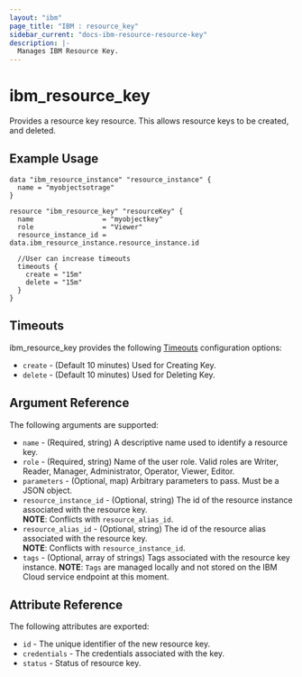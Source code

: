 ```yaml
---
layout: "ibm"
page_title: "IBM : resource_key"
sidebar_current: "docs-ibm-resource-resource-key"
description: |-
  Manages IBM Resource Key.
---
```


# ibm\_resource_key

Provides a resource key resource. This allows resource keys to be created, and deleted.

## Example Usage

```hcl
data "ibm_resource_instance" "resource_instance" {
  name = "myobjectsotrage"
}

resource "ibm_resource_key" "resourceKey" {
  name                 = "myobjectkey"
  role                 = "Viewer"
  resource_instance_id = data.ibm_resource_instance.resource_instance.id

  //User can increase timeouts
  timeouts {
    create = "15m"
    delete = "15m"
  }
}
```

## Timeouts

ibm_resource_key provides the following [Timeouts](https://www.terraform.io/docs/configuration/resources.html#timeouts) configuration options:

* `create` - (Default 10 minutes) Used for Creating Key.
* `delete` - (Default 10 minutes) Used for Deleting Key.

## Argument Reference

The following arguments are supported:

* `name` - (Required, string) A descriptive name used to identify a resource key.
* `role` - (Required, string) Name of the user role. Valid roles are Writer, Reader, Manager, Administrator, Operator, Viewer, Editor.
* `parameters` - (Optional, map) Arbitrary parameters to pass. Must be a JSON object.
* `resource_instance_id` - (Optional, string) The id of the resource instance associated with the resource key.  
 **NOTE**: Conflicts with `resource_alias_id`.
* `resource_alias_id` - (Optional, string) The id of the resource alias associated with the resource key.  
 **NOTE**: Conflicts with `resource_instance_id`.
* `tags` - (Optional, array of strings) Tags associated with the resource key instance.
  **NOTE**: `Tags` are managed locally and not stored on the IBM Cloud service endpoint at this moment.

## Attribute Reference

The following attributes are exported:

* `id` - The unique identifier of the new resource key.
* `credentials` - The credentials associated with the key.
* `status` - Status of resource key.
